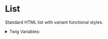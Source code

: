 <!-- This is the general documentation layout. Add or remove any sections as needed, but try to stay consistent across components. -->
# List

Standard HTML list with variant functional styles.

[//]: # (<details>)
[//]: # (  <summary>Inherited CSS Variables:</summary>)
[//]: # (  - `--name`: description...)
[//]: # (</details>)

<details>
  <summary>Twig Variables:</summary>

  ```
  variant: null, ... UL by default else option for OL or no marker
  variant-layout: null ... Optional 'grid' layout can be used
  items: [
    {
      label: "Sed ut",
      text: "Unde omnis iste",
    },
    {
      label: "Voluptatem",
      text: "Doloremque laudantium",
    },
    {
      label: "Eaque ipsa",
      text: "Ab illo inventore",
    }
  ],
  ```
</details>
